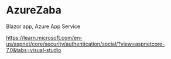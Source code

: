 # AzureZaba
Blazor app, Azure App Service

https://learn.microsoft.com/en-us/aspnet/core/security/authentication/social/?view=aspnetcore-7.0&tabs=visual-studio